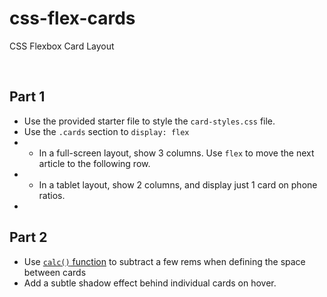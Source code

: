# css-flex-cards
CSS Flexbox Card Layout

![]()
![]()
![]()

## Part 1

* Use the provided starter file to style the `card-styles.css` file. 
* Use the `.cards` section to `display: flex`
* * In a full-screen layout, show 3 columns. Use `flex` to move the next article to the following row.
* * In a tablet layout, show 2 columns, and display just 1 card on phone ratios.
* 


## Part 2

* Use [`calc()` function](https://developer.mozilla.org/en-US/docs/Web/CSS/calc()) to subtract a few rems when defining the space between cards
* Add a subtle shadow effect behind individual cards on hover.
